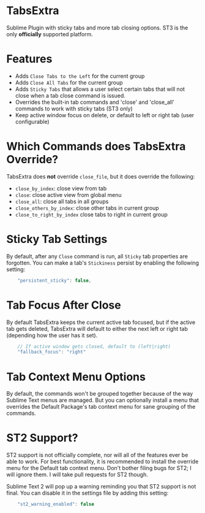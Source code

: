 TabsExtra
=========

Sublime Plugin with sticky tabs and more tab closing options.  ST3 is the only **officially** supported platform.

# Features

- Adds `Close Tabs to the Left` for the current group
- Adds `Close All Tabs` for the current group
- Adds `Sticky Tabs` that allows a user select certain tabs that will not close when a tab close command is issued.
- Overrides the built-in tab commands and 'close' and 'close_all' commands to work with sticky tabs (ST3 only)
- Keep active window focus on delete, or default to left or right tab (user configurable)

# Which Commands does TabsExtra Override?
TabsExtra does **not** override `close_file`, but it does override the following:

- `close_by_index`: close view from tab
- `close`: close active view from global menu
- `close_all`: close all tabs in all groups
- `close_others_by_index`: close other tabs in current group
- `close_to_right_by_index` close tabs to right in current group

# Sticky Tab Settings
By default, after any `Close` command is run, all `Sticky` tab properties are forgotten.  You can make a tab's `Stickiness` persist by enabling the following setting:

```javascript
    "persistent_sticky": false,
```

# Tab Focus After Close
By default TabsExtra keeps the current active tab focused, but if the active tab gets deleted, TabsExtra will default to either the next left or right tab (depending how the user has it set).

```javascript
    // If active window gets closed, default to (left|right)
    "fallback_focus": "right"
```

# Tab Context Menu Options
By default, the commands won't be grouped together because of the way Sublime Text menus are managed.  But you can optionally install a menu that overrides the Default Package's tab context menu for sane grouping of the commands.

# ST2 Support?
ST2 support is not officially complete, nor will all of the features ever be able to work.  For best functionality, it is recommended to install the override menu for the Default tab context menu.  Don't bother filing bugs for ST2; I will ignore them.  I will take pull requests for ST2 though.

Sublime Text 2 will pop up a warning reminding you that ST2 support is not final.  You can disable it in the settings file by adding this setting:

```javascript
    "st2_warning_enabled": false
```
